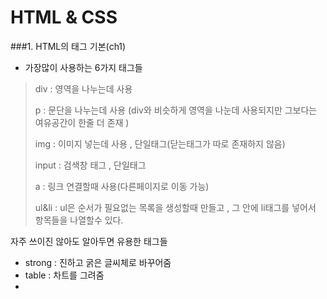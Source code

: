 # HTML & CSS

###1. HTML의 태그 기본(ch1)
- 가장많이 사용하는 6가지 태그들
>div : 영역을 나누는데 사용
>
> p : 문단을 나누는데 사용 (div와 비슷하게 영역을 나눈데 사용되지만 그보다는 여유공간이 한줄 더 존재 
> )
> 
> img : 이미지 넣는데 사용 , 단일태그(닫는태그가 따로 존재하지 않음)
> 
> input : 검색창 태그 , 단일태그
> 
> a : 링크 연결할때 사용(다른페이지로 이동 가능)
> 
> ul&li : ul은 순서가 필요없는 목록을 생성할때 만들고 , 그 안에 li태그를 넣어서 항목들을 나열할수 있다. 

자주 쓰이진 않아도 알아두면 유용한 태그들 

- strong : 진하고 굵은 글씨체로 바꾸어줌
- table :  차트를 그려줌
- 